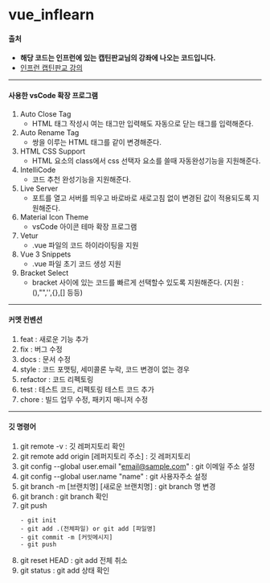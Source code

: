# vue_inflearn

#### 출처

- **해당 코드는 인프런에 있는 캡틴판교님의 강좌에 나오는 코드입니다.**
- [인프런 캡틴판교 강의](https://www.inflearn.com/course/age-of-vuejs/dashboard)

---

#### 사용한 vsCode 확장 프로그램

1. Auto Close Tag
   - HTML 태그 작성시 여는 태그만 입력해도 자동으로 닫는 태그를 입력해준다.
2. Auto Rename Tag
   - 쌍을 이루는 HTML 태그를 같이 변경해준다.
3. HTML CSS Support
   - HTML 요소의 class에서 css 선택자 요소를 쓸때 자동완성기능을 지원해준다.
4. IntelliCode
   - 코드 추천 완성기능을 지원해준다.
5. Live Server
   - 포트를 열고 서버를 띄우고 바로바로 새로고침 없이 변경된 값이 적용되도록 지원해준다.
6. Material Icon Theme
   - vsCode 아이콘 테마 확장 프로그램
7. Vetur
   - .vue 파일의 코드 하이라이팅을 지원
8. Vue 3 Snippets
   - .vue 파일 초기 코드 생성 지원
9. Bracket Select
   - bracket 사이에 있는 코드를 빠르게 선택할수 있도록 지원해준다. (지원 : (),"",'',{},[] 등등)

---

#### 커멧 컨벤션

1. feat : 새로운 기능 추가
2. fix : 버그 수정
3. docs : 문서 수정
4. style : 코드 포맷팅, 세미콜론 누락, 코드 변경이 없는 경우
5. refactor : 코드 리펙토링
6. test : 테스트 코드, 리펙토링 테스트 코드 추가
7. chore : 빌드 업무 수정, 패키지 매니저 수정

---

#### 깃 명령어

1. git remote -v : 깃 레퍼지토리 확인
2. git remote add origin [레퍼지토리 주소] : 깃 레퍼지토리 
3. git config --global user.email "email@sample.com" : git 이메일 주소 설정
4. git config --global user.name "name" : git 사용자주소 설정
5. git branch -m [브랜치명] [새로운 브랜치명] : git branch 명 변경
6. git branch : git branch 확인
7. git push
   ```
   - git init
   - git add .(전체파일) or git add [파일명]
   - git commit -m [커밋메시지]
   - git push
   ```
8. git reset HEAD : git add 전체 취소
9. git status : git add 상태 확인
